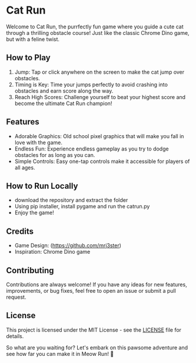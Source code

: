 # Cat Run

Welcome to Cat Run, the purrfectly fun game where you guide a cute cat through a thrilling obstacle course! Just like the classic Chrome Dino game, but with a feline twist.

## How to Play

1. Jump: Tap or click anywhere on the screen to make the cat jump over obstacles.
2. Timing is Key: Time your jumps perfectly to avoid crashing into obstacles and earn score along the way.
3. Reach High Scores: Challenge yourself to beat your highest score and become the ultimate Cat Run champion!

## Features

- Adorable Graphics: Old school pixel graphics that will make you fall in love with the game.
- Endless Fun: Experience endless gameplay as you try to dodge obstacles for as long as you can.
- Simple Controls: Easy one-tap controls make it accessible for players of all ages.

## How to Run Locally

- download the repository and extract the folder 
- Using pip installer, install pygame and run the catrun.py
- Enjoy the game!

## Credits

- Game Design: (https://github.com/mrj3ster)
- Inspiration: Chrome Dino game

## Contributing

Contributions are always welcome! If you have any ideas for new features, improvements, or bug fixes, feel free to open an issue or submit a pull request.

## License

This project is licensed under the MIT License - see the [LICENSE](LICENSE) file for details.

So what are you waiting for? Let's embark on this pawsome adventure and see how far you can make it in Meow Run! 🐾
